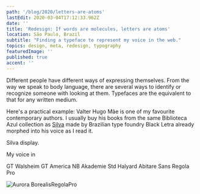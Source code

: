 ```yaml
---
path: '/blog/2020/letters-are-atoms'
lastEdit: 2020-03-04T17:12:33.962Z
date: ''
title: 'Redesign: If words are molecules, letters are atoms'
location: São Paulo, Brazil
subtitle: "Finding a typeface to represent my voice in the web."
topics: design, meta, redesign, typography
featuredImage: ''
published: true
accent: ''
---
```


Different people have different ways of expressing themselves. From the way we speak to body language, there are several ways to identify or recognize someone with looking at them. Typefaces are the equivalent to that for any written medium.

Here's a practical example: Valter Hugo Mãe is one of my favourite contemporary authors. I usually buy his books from the same Biblioteca Azul collection as [Silva](https://blackletra.com/fonts/silva_text/) made by Brazilian type foundry Black Letra already morphed into his voice as I read it.


Silva display.


My voice in 

GT Walsheim
GT America
NB Akademie Std
Halyard
Abitare Sans
Regola Pro

![Aurora Borealis](https://t-wo.it/wp-content/uploads/2018/01/RegolaPro-Gallery-2018-03-1.jpg)RegolaPro
